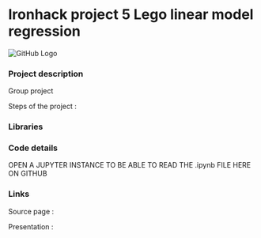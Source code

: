 # Ironhack project 5 Lego linear model regression

![GitHub Logo](https://www.lego.com/cdn/cs/set/assets/blt43d71bdb7a2ee793/pick-a-brick-banner-background-large.jpg?width=1320&height=200&dpr=1)

### Project description
Group project


Steps of the project :

### Libraries



### Code details

OPEN A JUPYTER INSTANCE TO BE ABLE TO READ THE .ipynb FILE HERE ON GITHUB


### Links

Source page : 

Presentation :

